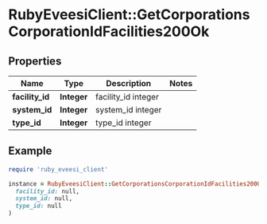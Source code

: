 # RubyEveesiClient::GetCorporationsCorporationIdFacilities200Ok

## Properties

| Name | Type | Description | Notes |
| ---- | ---- | ----------- | ----- |
| **facility_id** | **Integer** | facility_id integer |  |
| **system_id** | **Integer** | system_id integer |  |
| **type_id** | **Integer** | type_id integer |  |

## Example

```ruby
require 'ruby_eveesi_client'

instance = RubyEveesiClient::GetCorporationsCorporationIdFacilities200Ok.new(
  facility_id: null,
  system_id: null,
  type_id: null
)
```

